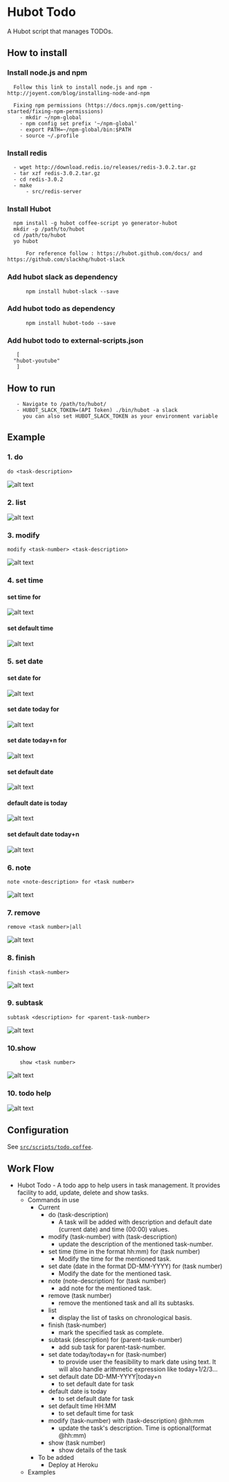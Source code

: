 # Hubot Todo

A Hubot script that manages TODOs.

## How to install

### Install node.js and npm
	  Follow this link to install node.js and npm - http://joyent.com/blog/installing-node-and-npm

	  Fixing npm permissions (https://docs.npmjs.com/getting-started/fixing-npm-permissions)
	    - mkdir ~/npm-global
	    - npm config set prefix '~/npm-global'
	    - export PATH=~/npm-global/bin:$PATH
	    - source ~/.profile

### Install redis
	  - wget http://download.redis.io/releases/redis-3.0.2.tar.gz
	  - tar xzf redis-3.0.2.tar.gz
	  - cd redis-3.0.2
	  - make
       	  - src/redis-server

### Install Hubot
	  npm install -g hubot coffee-script yo generator-hubot
	  mkdir -p /path/to/hubot
	  cd /path/to/hubot
	  yo hubot
	
       	  For reference follow : https://hubot.github.com/docs/ and https://github.com/slackhq/hubot-slack

### Add hubot slack as dependency 
       	  npm install hubot-slack --save

### Add hubot todo as dependency 
       	  npm install hubot-todo --save

### Add hubot todo to external-scripts.json 
       [
	  "hubot-youtube"
       ] 

## How to run
       - Navigate to /path/to/hubot/
       - HUBOT_SLACK_TOKEN=(API Token) ./bin/hubot -a slack
       	 you can also set HUBOT_SLACK_TOKEN as your environment variable

## Example
### 1. do
	do <task-description>
![alt text](https://github.com/vishals79/hubot-todo/blob/master/etc/todo-do.jpg "do")

### 2. list
![alt text](https://github.com/vishals79/hubot-todo/blob/master/etc/todo-list.jpg "list")

### 3. modify
	modify <task-number> <task-description>
![alt text](https://github.com/vishals79/hubot-todo/blob/master/etc/todo-modify.jpg "modify")

### 4. set time
#### set time <time in the format hh:mm> for <task number>
![alt text](https://github.com/vishals79/hubot-todo/blob/master/etc/todo-settime.jpg "set time")

#### set default time <time in the format hh:mm>
![alt text](https://github.com/vishals79/hubot-todo/blob/master/etc/todo-setdefaulttime.jpg "set time")

### 5. set date 
#### set date <date in the format DD-MM-YYYY> for <task number>
![alt text](https://github.com/vishals79/hubot-todo/blob/master/etc/todo-setdate.jpg "set date")

#### set date today for <task number>
![alt text](https://github.com/vishals79/hubot-todo/blob/master/etc/todo-setdatetoday.jpg "set date")

#### set date today+n for <task number>
![alt text](https://github.com/vishals79/hubot-todo/blob/master/etc/todo-setdatetodayplusn.jpg "set date")

#### set default date <date in the format DD-MM-YYYY> 
![alt text](https://github.com/vishals79/hubot-todo/blob/master/etc/todo-setdefaultdate.jpg "set date")

#### default date is today
![alt text](https://github.com/vishals79/hubot-todo/blob/master/etc/todo-setdefaulttodaydate.jpg "set date")

#### set default date today+n 
![alt text](https://github.com/vishals79/hubot-todo/blob/master/etc/todo-setdefaultdatetodayplusn.jpg "set date")

### 6. note
	note <note-description> for <task number>
![alt text](https://github.com/vishals79/hubot-todo/blob/master/etc/todo-note.jpg "note")

### 7. remove
	remove <task number>|all
![alt text](https://github.com/vishals79/hubot-todo/blob/master/etc/todo-remove.jpg "remove")

### 8. finish
	finish <task-number>
![alt text](https://github.com/vishals79/hubot-todo/blob/master/etc/todo-finish.jpg "finish")

### 9. subtask
	subtask <description> for <parent-task-number>
![alt text](https://github.com/vishals79/hubot-todo/blob/master/etc/todo-subtask.jpg "subtask")

### 10.show
      	show <task number>
![alt text](https://github.com/vishals79/hubot-todo/blob/master/etc/todo-show.jpg "todo help")

### 10. todo help
![alt text](https://github.com/vishals79/hubot-todo/blob/master/etc/todo-help.jpg "todo help")

## Configuration
See [`src/scripts/todo.coffee`](src/scripts/todo.coffee).

## Work Flow

- Hubot Todo - A todo app to help users in task management. It provides facility to add, update, delete and show tasks.
  - Commands in use
    - Current
      - do (task-description)
        - A task will be added with description and default date (current date) and time (00:00) values.
      - modify (task-number) with (task-description)
        - update the description of the mentioned task-number.
      - set time (time in the format hh:mm) for (task number)
        - Modify the time for the mentioned task.
      - set date (date in the format DD-MM-YYYY) for (task number)
        - Modify the date for the mentioned task.
      - note (note-description) for (task number)
        - add note for the mentioned task.
      - remove (task number)
        - remove the mentioned task and all its subtasks.
      - list
        - display the list of tasks on chronological basis.
      - finish (task-number)
        -  mark the specified task as complete.
      - subtask (description) for (parent-task-number)
        -  add sub task for parent-task-number.
      - set date today/today+n for (task-number)
        - to provide user the feasibility to mark date using text. It will also handle arithmetic expression like today+1/2/3...
      - set default date DD-MM-YYYY|today+n
        - to set default date for task
      - default date is today
        - to set default date for task
      - set default time HH:MM
        - to set default time for task 
      - modify (task-number) with (task-description) @hh:mm 
        - update the task's description. Time is optional(format @hh:mm)
      - show (task number)
        - show details of the task
    - To be added
      - Deploy at Heroku
  - Examples
